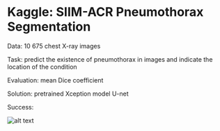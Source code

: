 # Kaggle: SIIM-ACR Pneumothorax Segmentation

Data: 10 675 chest X-ray images

Task: predict the existence of pneumothorax in images and indicate the location of the condition

Evaluation: mean Dice coefficient

Solution: pretrained Xception model U-net

Success:


![alt text](https://raw.githubusercontent.com/Anntey/pneumothorax_segmentation/blob/master/model_graph.png)
